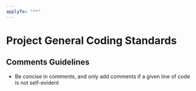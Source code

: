 ```yaml
---
applyTo: "**"
---
```

# Project General Coding Standards

## Comments Guidelines

- Be concise in comments, and only add comments if a given line of code is not self-evident
